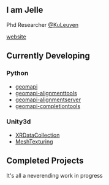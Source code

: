 ## I am Jelle
Phd Researcher [@KuLeuven](https://iiw.kuleuven.be/onderzoek/geomatics/home)

[website](https://www.jellever.be/research)

## Currently Developing

### Python

- [geomapi](https://geomatics.pages.gitlab.kuleuven.be/research-projects/geomapi/index.html)
- [geomapi-alignmenttools](https://github.com/JelleKUL/geomapi-alignmenttools)
- [geomapi-alignmentserver](https://github.com/JelleKUL/geomapi-alignmentserver)
- [geomapi-completiontools](https://github.com/JelleKUL/geomapi-completiontools)

### Unity3d

- [XRDataCollection](https://github.com/JelleKUL/XRDataCollection)
- [MeshTexturing](https://github.com/JelleKUL/MeshTexturing)

## Completed Projects

It's all a neverending work in progress
